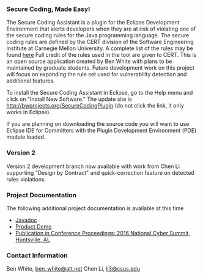 ### Secure Coding, Made Easy!
The Secure Coding Assistant is a plugin for the Eclipse Development Environment that alerts developers when they are at risk of violating one of the secure coding rules for the Java programming language. The secure coding rules are defined by the CERT division of the Software Engineering Institute at Carnegie Mellon University. A complete list of the rules may be found [here](https://www.securecoding.cert.org/confluence/display/java/2+Rules) Full credit of the rules used in the tool are given to CERT. This is an open source application created by Ben White with plans to be maintained by graduate students. Future development work on this project will focus on expanding the rule set used for vulnerability detection and additional features.

To install the Secure Coding Assistant in Eclipse, go to the Help menu and click on "Install New Software." The update site is http://bwprojects.org/SecureCodingPlugin (do not click the link, it only works in Eclipse).

If you are planning on downloading the source code you will want to use Eclipse IDE for Committers with the Plugin Development Environment (PDE) module loaded.

### Version 2
Version 2 development branch now available with work from Chen Li supporting "Design by Contract" and quick-correction feature on detected rules violations.

### Project Documentation
The following additional project documentation is available at this time
- [Javadoc](http://bwprojects.org/SecureCodingPlugin/doc)
- [Product Demo](https://youtu.be/-4MC8jB_qwk)
- [Publication in Conference Proceedings: 2016 National Cyber Summit, Huntsville, AL](http://bwprojects.org/SecureCodingPlugin/NCS16_paper_5.pdf)

### Contact Information
Ben White, ben_white@att.net
Chen Li, li3@csus.edu
